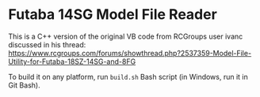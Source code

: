 # Futaba 14SG Model File Reader  

This is a C++ version of the original VB code from RCGroups user ivanc discussed in his thread:  
https://www.rcgroups.com/forums/showthread.php?2537359-Model-File-Utility-for-Futaba-18SZ-14SG-and-8FG   

To build it on any platform, run `build.sh` Bash script (in Windows, run it in Git Bash).